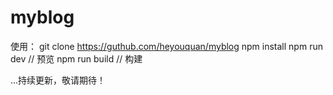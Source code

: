 # myblog
使用：
git clone https://guthub.com/heyouquan/myblog
npm install
npm run dev  // 预览
npm run build  // 构建






...持续更新，敬请期待！
